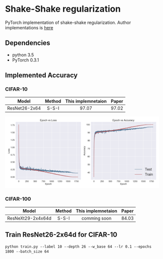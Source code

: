 # Shake-Shake regularization
PyTorch implementation of shake-shake regularization.
Author implementations is [here](https://github.com/xgastaldi/shake-shake)

## Dependencies
- python 3.5
- PyTorch 0.3.1

## Implemented Accuracy

### CIFAR-10
|Model|Method|This implemnetaion |Paper|
|:---:|:---:|:---:|:---:|
|ResNet26-2x64|S-S-I|97.07|97.02|

![CIFAR-10](checkpoint/cifar10.png)

### CIFAR-100
|Model|Method|This implemnetaion |Paper|
|:---:|:---:|:---:|:---:|
|ResNeXt29-2x4x64d|S-S-I|comming soon|84.03|

## Train ResNet26-2x64d for CIFAR-10
```
python train.py --label 10 --depth 26 --w_base 64 --lr 0.1 --epochs 1800 --batch_size 64
```
